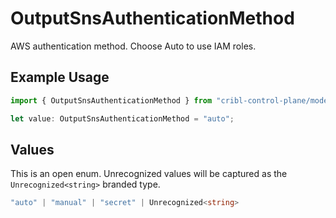# OutputSnsAuthenticationMethod

AWS authentication method. Choose Auto to use IAM roles.

## Example Usage

```typescript
import { OutputSnsAuthenticationMethod } from "cribl-control-plane/models";

let value: OutputSnsAuthenticationMethod = "auto";
```

## Values

This is an open enum. Unrecognized values will be captured as the `Unrecognized<string>` branded type.

```typescript
"auto" | "manual" | "secret" | Unrecognized<string>
```